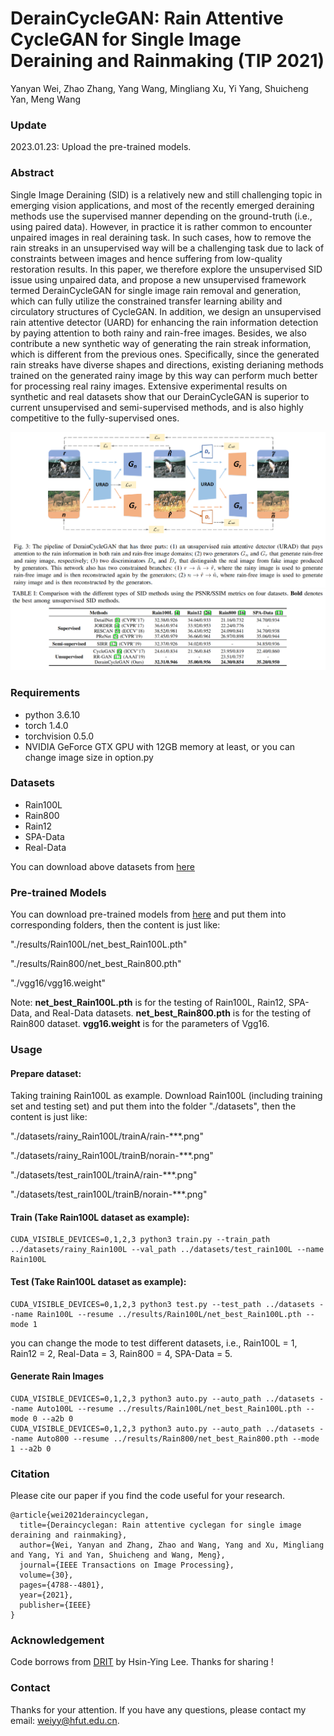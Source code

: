 # DerainCycleGAN: Rain Attentive CycleGAN for Single Image Deraining and Rainmaking (TIP 2021)
Yanyan Wei, Zhao Zhang, Yang Wang, Mingliang Xu, Yi Yang, Shuicheng Yan, Meng Wang

### Update
2023.01.23: Upload the pre-trained models.

### Abstract
Single Image Deraining (SID) is a relatively new and still challenging topic in emerging vision applications, and most of the recently emerged deraining methods use the supervised manner depending on the ground-truth (i.e., using paired data). However, in practice it is rather common to encounter unpaired images in real deraining task. In such cases, how to remove the rain streaks in an unsupervised way will be a challenging task due to lack of constraints between images and hence suffering from low-quality restoration results. In this paper, we therefore explore the unsupervised SID issue using unpaired data, and propose a new unsupervised framework termed DerainCycleGAN for single image rain removal and generation, which can fully utilize the constrained transfer learning ability and circulatory structures of CycleGAN. In addition, we design an unsupervised rain attentive detector (UARD) for enhancing the rain information detection by paying attention to both rainy and rain-free images. Besides, we also contribute a new synthetic way of generating the rain streak information, which is different from the previous ones. Specifically, since the generated rain streaks have diverse shapes and directions, existing derianing methods trained on the generated rainy image by this way can perform much better for processing real rainy images. Extensive experimental results on synthetic and real datasets show that our DerainCycleGAN is superior to current unsupervised and semi-supervised methods, and is also highly competitive to the fully-supervised ones.

![image](https://github.com/OaDsis/DerainCycleGAN/blob/main/figures/model.png)
![image](https://github.com/OaDsis/DerainCycleGAN/blob/main/figures/result.png)

### Requirements
- python 3.6.10
- torch 1.4.0
- torchvision 0.5.0
- NVIDIA GeForce GTX GPU with 12GB memory at least, or you can change image size in option.py

### Datasets
- Rain100L
- Rain800
- Rain12
- SPA-Data
- Real-Data

You can download above datasets from [here](https://github.com/hongwang01/Video-and-Single-Image-Deraining#datasets-and-discriptions)

### Pre-trained Models
You can download pre-trained models from [here](https://drive.google.com/drive/folders/1DvOFGIdXXnNm1iage69HuasUPHZSXYYt?usp=sharing) and put them into corresponding folders, then the content is just like:

"./results/Rain100L/net_best_Rain100L.pth"

"./results/Rain800/net_best_Rain800.pth"

"./vgg16/vgg16.weight"

Note: **net_best_Rain100L.pth** is for the testing of Rain100L, Rain12, SPA-Data, and Real-Data datasets. **net_best_Rain800.pth** is for the testing of Rain800 dataset. **vgg16.weight** is for the parameters of Vgg16.

### Usage
#### Prepare dataset:
Taking training Rain100L as example. Download Rain100L (including training set and testing set) and put them into the folder "./datasets", then the content is just like:

"./datasets/rainy_Rain100L/trainA/rain-***.png"

"./datasets/rainy_Rain100L/trainB/norain-***.png"

"./datasets/test_rain100L/trainA/rain-***.png"

"./datasets/test_rain100L/trainB/norain-***.png"
#### Train (Take Rain100L dataset as example):
```
CUDA_VISIBLE_DEVICES=0,1,2,3 python3 train.py --train_path ../datasets/rainy_Rain100L --val_path ../datasets/test_rain100L --name Rain100L
```
#### Test (Take Rain100L dataset as example):
```
CUDA_VISIBLE_DEVICES=0,1,2,3 python3 test.py --test_path ../datasets --name Rain100L --resume ../results/Rain100L/net_best_Rain100L.pth --mode 1
```
you can change the mode to test different datasets, i.e., Rain100L = 1, Rain12 = 2, Real-Data = 3, Rain800 = 4, SPA-Data = 5.
#### Generate Rain Images
```
CUDA_VISIBLE_DEVICES=0,1,2,3 python3 auto.py --auto_path ../datasets --name Auto100L --resume ../results/Rain100L/net_best_Rain100L.pth --mode 0 --a2b 0
CUDA_VISIBLE_DEVICES=0,1,2,3 python3 auto.py --auto_path ../datasets --name Auto800 --resume ../results/Rain800/net_best_Rain800.pth --mode 1 --a2b 0
```
### Citation
Please cite our paper if you find the code useful for your research.
```
@article{wei2021deraincyclegan,
  title={Deraincyclegan: Rain attentive cyclegan for single image deraining and rainmaking},
  author={Wei, Yanyan and Zhang, Zhao and Wang, Yang and Xu, Mingliang and Yang, Yi and Yan, Shuicheng and Wang, Meng},
  journal={IEEE Transactions on Image Processing},
  volume={30},
  pages={4788--4801},
  year={2021},
  publisher={IEEE}
}
```
### Acknowledgement
Code borrows from [DRIT](https://github.com/HsinYingLee/DRIT) by Hsin-Ying Lee. Thanks for sharing !

### Contact
Thanks for your attention. If you have any questions, please contact my email: weiyy@hfut.edu.cn. 
